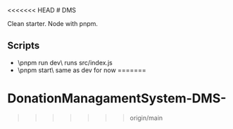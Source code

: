 <<<<<<< HEAD
﻿# DMS

Clean starter. Node with pnpm.

## Scripts
- \pnpm run dev\ runs src/index.js
- \pnpm start\ same as dev for now
=======
# DonationManagamentSystem-DMS-
>>>>>>> origin/main
